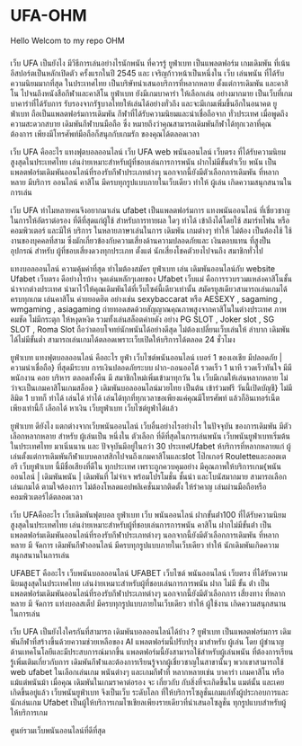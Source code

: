 # UFA-OHM
Hello Welcom to my repo OHM
###


เว็บ UFA เป็นยังไง มีวีธีการเล่นอย่างไรนักพนัน ที่ควรรู้
ยูฟ่าเบท เป็นแพลตฟอร์ม เกมเดิมพัน ที่เน้นอีสปอร์ตเป็นหลักเปิดตัว ครั้งแรกในปี 2545 และ เจริญก้าวหน้าเป็นหนึ่งใน เว็บ เล่นพนัน ที่ได้รับความนิยมมากที่สุด ในประเทศไทย เป็นบริษัทนำเสนอบริการที่หลากหลาย ตั้งแต่การเดิมพัน และคาสิโน ไปจนถึงหนังสือกีฬาและคาสิโน ยูฟ่าเบท ยังมีเกมบาคาร่า ให้เลือกเล่น อย่างมากมาย เป็นเว็บที่เกมบาคาร่าที่ได้รับการ รับรองจากรัฐบาลไทยให้เล่นได้อย่างทั่วถึง และจะมีเกมเพิ่มขึ้นอีกในอนาคต ยูฟ่าเบท ถือเป็นแพลตฟอร์มการเดิมพัน กีฬาที่ได้รับความนิยมและน่าเชื่อถือจาก ทั่วประเทศ เมื่อพูดถึงความสะดวกสบาย เดิมพันกีฬาบนมือถือ ซึ่ง หมายถึงว่าคุณสามารถเดิมพันกีฬาได้ทุกเวลาที่คุณต้องการ เพียงมีโทรศัพท์มือถือก็สนุกกับเกมรัก ของคุณได้ตลอดเวลา

เว็บ UFA คืออะไร แทงฟุตบอลออนไลน์
เว็บ UFA web พนันออนไลน์ เว็บตรง ที่ได้รับความนิยมสูงสุดในประเทศไทย เล่นง่ายเหมาะสำหรับผู้ที่ชอบเล่นการการพนัน ฝากไม่มีขั้นต่ําเว็บ พนัน เป็นแพลตฟอร์มเดิมพันออนไลน์ที่รองรับกีฬาประเภทต่างๆ นอกจากนี้ยังมีตัวเลือกการเดิมพัน ที่หลากหลาย มีบริการ ออนไลน์ คาสิโน มีครบทุกรูปแบบภายในเว็บเดียว ทำให้ ผู้เล่น เกิดความสนุกสนานในการเล่น

เว็บ UFA ทำไมหลายคนจึงอยากมาเล่น
ufabet เป็นแพลตฟอร์มการ แทงพนันออนไลน์ ที่เชี่ยวชาญในการให้อัตราต่อรอง ที่ดีที่สุดแก่ผู้ใช้ สำหรับการทายผล ใดๆ ทำได้ เข้าถึงได้โดยใช้ สมาร์ทโฟน หรือคอมพิวเตอร์ และมีให้ บริการ ในหลายภาษาเล่นในการ เดิมพัน เกมต่างๆ ทำให้ ไม่ต้อง เป็นต้องใช้ ใช้งานของบุคคลที่สาม ซึ่งมักเกี่ยวข้องกับความเสี่ยงด้านความปลอดภัยและ เงินตอบแทน ที่สูงป็น อุปกรณ์ สำหรับ ผู้ที่ชอบเสี่ยงดวงทุกประเภท ตั้งแต่ นักเสี่ยงโชคตัวยงไปจนถึง สมาชิกทั่วไป

แทงบอลออนไลน์ ความคุ้มค่าที่สุด ทำไมต้องสมัคร ยูฟ่าเบท
เล่น เดิมพันออนไลน์กับ website Ufabet เว็บตรง ดีอย่างไรบ้าง จุดเด่นหลักๆเลยของ Ufabet เว็บแม่ คือการรวบรวมแหล่งคาสิโนชั้นนำจากต่างประเทศ นำมาไว้ให้คุณเดิมพันได้ที่เว็บไซค์นี้เดียวเท่านั้น สมัครยูสเดียวสามารถเล่นเกมได้ครบทุกเกม เล่นคาสิโน ค่ายยอดฮิต อย่างเช่น sexybaccarat หรือ AESEXY , sagaming , wmgaming , asiagaming ถ่ายทอดสดด้วยสัญญาณคุณภาพสูงจากคาสิโนในต่างประเทศ ภาพคมชัด ไม่มีกระตุก ให้หงุดหงิด รวมทั้งเล่นสล็อตค่ายดัง อย่าง PG SLOT , Joker slot , SG SLOT , Roma Slot ถือว่าตอบโจทย์นักพนันได้อย่างดีสุด ไม่ต้องเปลี่ยนเว็บเล่นให้ ลำบาก เดิมพันได้ไม่มีขั้นต่ำ สามารถเล่นเกมได้ตลอดเพราะเว็บเปิดให้บริการได้ตลอด 24 ชั่วโมง

ยูฟ่าเบท แทงฟุตบอลออนไลน์ คืออะไร
ยูฟ่า เว็บไซต์พนันออนไลน์ เบอร์ 1 ของเอเชีย มีปลอดภัย | ความน่าเชื่อถือ} ที่สุดมีระบบ การเงินปลอดภัยระบบ ฝาก-ถอนออโต้ รวดเร็ว 1 นาที รวดเร็วทันใจ มีมีพนักงาน คอย บริหาร ตลอดทั้งคืน มี สมาชิกใหม่เพิ่มเข้ามาทุกวัน ใน เว็บมีเกมให้เล่นหลากหลาย ไม่ว่าจะเป็นเกมคาสิโนเกมสล็อต } เดิมพันบอลออนไลน์มวยไทย เป็นต้น เข้าร่วมฟรี วันนี้เปิดบัญชี} ไม่มีลิมิต 1 บาทก็ ทำได้ เล่นได้ ทำได้ เล่นได้ทุกที่ทุกเวลาขอเพียงแค่คุณมีโทรศัพท์ แล้วก็อินเทอร์เน็ตเพียงเท่านี้ก็ เลือกได้ หาเงิน เว็บยูฟ่าเบท เว็บไซต์ยูฟ่าได้แล้ว

ยูฟ่าเบท ดียังไง แตกต่างจากเว็บพนันออนไลน์ เว็บอื่นอย่างไรอย่างไร
ในปัจจุบัน ของการเดิมพัน มีตัวเลือกหลากหลาย สำหรับ ผู้เล่นเป็น หนึ่งใน ตัวเลือก ที่ดีที่สุดในการเล่นพนัน เว็บพนันยูฟ่าเบทเริ่มต้นในประเทศไทย มาเนิ่นนาน และ ปัจจุบันมีอยู่ในกว่า 30 ประเทศUfabet ห้บริการที่หลากหลายแก่ ผู้เล่นตั้งแต่การเดิมพันกีฬาแบบคลาสสิกไปจนถึงเกมคาสิโนและslot โป๊กเกอร์ Rouletteและลอตเตอรี เว็บยูฟ่าเบท นี้มีชื่อเสียงที่ดีใน ทุกประเทศ เพราะถูกควบคุมอย่าง มีคุณภาพให้บริการเกม{พนันออนไลน์ | เดิมพันพนัน | เดิมพันที่ ไม่จำเจ พร้อมโปรโมชั่น ชั้นนำ และโบนัสมากมาย สามารถเลือกเล่นเกมได้ ตามใจต้องการ ไม่ต้องโหลดแอปพลิเคชั่นมากติดตั้ง ให้รำคาญ เล่นผ่านมือถือหรือคอมพิวเตอร์ได้ตลอดเวลา

เว็บ UFAคืออะไร เว็บเดิมพันฟุตบอล
ยูฟ่าเบท เว็บ พนันออนไลน์ ฝากขั้นต่ํา100 ที่ได้รับความนิยมสูงสุดในประเทศไทย เล่นง่ายเหมาะสำหรับผู้ที่ชอบเล่นการการพนัน คาสิโน ฝากไม่มีขั้นต่ํา เป็นแพลตฟอร์มเดิมพันออนไลน์ที่รองรับกีฬาประเภทต่างๆ นอกจากนี้ยังมีตัวเลือกการเดิมพัน ที่หลากหลาย มี จัดการ เดิมพันกีฬาออนไลน์ มีครบทุกรูปแบบภายในเว็บเดียว ทำให้ นักเดิมพันเกิดความสนุกสนานในการเล่น

UFABET คืออะไร เว็บพนันบอลออนไลน์
UFABET เว็บไซต์ พนันออนไลน์ เว็บตรง ที่ได้รับความนิยมสูงสุดในประเทศไทย เล่นง่ายเหมาะสำหรับผู้ที่ชอบเล่นการการพนัน ฝาก ไม่มี ขั้น ต่ํา เป็นแพลตฟอร์มเดิมพันออนไลน์ที่รองรับกีฬาประเภทต่างๆ นอกจากนี้ยังมีตัวเลือกการ เสี่ยงทาง ที่หลากหลาย มี จัดการ แท่งบอลสเต็ป มีครบทุกรูปแบบภายในเว็บเดียว ทำให้ ผู้ใช้งาน เกิดความสนุกสนานในการเล่น

เว็บ UFA เป็นยังไงใครกันที่สามารถ เดิมพันบอลออนไลน์ได้บ้าง ?
ยูฟ่าเบท เป็นแพลตฟอร์มการ เดิมพันกีฬาที่สร้างขึ้นด้วยความช่วยเหลือของ AI แพลตฟอร์มนี้ปรับปรุง มาสำหรับ ผู้เล่น โดย ผู้ชำนาญ ด้านเทคโนโลยีและมีประสบการณ์มากขึ้น แพลตฟอร์มนี้ยังสามารถใช้สำหรับผู้เล่นพนัน ที่ต้องการเรียนรู้เพิ่มเติมเกี่ยวกับการ เดิมพันกีฬาและต้องการเรียนรู้จากผู้เชี่ยวชาญในสาขานั้นๆ พวกเขาสามารถใช้ web ufabet ในเลือกเล่นเกม พนันต่างๆ และเกมกีฬาที่ หลากหลายเช่น บาคาร่า เกมคาสิโน หรือแม้แต่พนันม้า เมื่อคุณ เดิมพันในเกมราคาต่อรอง จะ เกี่ยวกับ กับสิ่งที่จะเกิดขึ้นใน แมต์นั้น และเคยเกิดขึ้นอยู่แล้ว เว็บพนันยูฟ่าเบท จึงเป็นเว็บ ระดับโลก ที่ให้บริการโซลูชั่นเกมแก่ทั้งผู้ประกอบการและนักเล่นเกม Ufabet เป็นผู้ให้บริการเกมโซเชียลเพียงรายเดียวที่นำเสนอโซลูชั่น ทุกรูปแบบสำหรับผู้ให้บริการเกม

ศูนย์รวมเว็บพนันออนไลน์ที่ดีที่สุด
